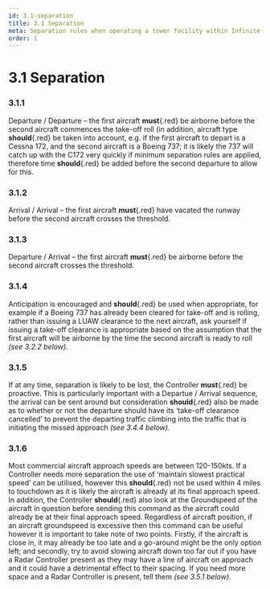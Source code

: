 ```yaml
---
id: 3.1-separation
title: 3.1 Separation
meta: Separation rules when operating a tower facility within Infinite Flight.
order: 1
---
```


# 3.1  Separation



### 3.1.1    

Departure / Departure – the first aircraft **must**{.red} be airborne before the second aircraft commences the take-off roll (in addition, aircraft type **should**{.red} be taken into account, e.g. if the first aircraft to depart is a Cessna 172, and the second aircraft is a Boeing 737; it is likely the 737 will catch up with the C172 very quickly if minimum separation rules are applied, therefore time **should**{.red} be added before the second departure to allow for this.



### 3.1.2    

Arrival / Arrival – the first aircraft **must**{.red} have vacated the runway before the second aircraft crosses the threshold.



### 3.1.3    

Departure / Arrival – the first aircraft **must**{.red} be airborne before the second aircraft crosses the threshold.



### 3.1.4    

Anticipation is encouraged and **should**{.red} be used when appropriate, for example if a Boeing 737 has already been cleared for take-off and is rolling, rather than issuing a LUAW clearance to the next aircraft, ask yourself if issuing a take-off clearance is appropriate based on the assumption that the first aircraft will be airborne by the time the second aircraft is ready to roll *(see 3.2.2 below).*



### 3.1.5    

If at any time, separation is likely to be lost, the Controller **must**{.red} be proactive. This is particularly important with a Departue / Arrival sequence, the arrival can be sent around but consideration **should**{.red} also be made as to whether or not the departure should have its ‘take-off clearance cancelled’ to prevent the departing traffic climbing into the traffic that is initiating the missed approach *(see 3.4.4 below).*



### 3.1.6    

Most commercial aircraft approach speeds are between 120-150kts. If a Controller needs more separation the use of ‘maintain slowest practical speed’ can be utilised, however this **should**{.red} not be used within 4 miles to touchdown as it is likely the aircraft is already at its final approach speed. In addition, the Controller **should**{.red} also look at the Groundspeed of the aircraft in question before sending this command as the aircraft could already be at their final approach speed. Regardless of aircraft position, if an aircraft groundspeed is excessive then this command can be useful however it is important to take note of two points. Firstly, if the aircraft is close in, it may already be too late and a go-around might be the only option left; and secondly, try to avoid slowing aircraft down too far out if you have a Radar Controller present as they may have a line of aircraft on approach and it could have a detrimental effect to their spacing. If you need more space and a Radar Controller is present, tell them *(see 3.5.1 below).*

 